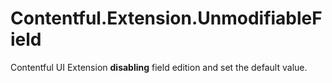 # Contentful.Extension.UnmodifiableField

Contentful UI Extension **disabling** field edition and set the default value.
